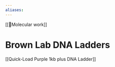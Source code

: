 ```yaml
---
aliases: 
---
```

[[🧬Molecular work]]

# Brown Lab DNA Ladders

[[Quick-Load Purple 1kb plus DNA Ladder]]
